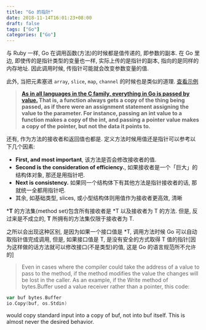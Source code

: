 ```yaml
---
title: "Go 的指针"
date: 2018-11-14T16:01:23+08:00
draft: false
tags: ["Go"]
categories: ["Go"]
---
```


与 Ruby 一样, Go 在调用函数(方法)的时候都是值传递的, 即参数的副本. 在 Go 里边, 即使传的是指针类型的变量也一样, 实际上传的是指针的副本, 指向的是同样的内存地址. 因此调用时候, 传指针可能就会改变参数变量的值.

此外, 当把元素塞进 `array`, `slice`, `map`, `channel` 的时候也是类似的道理. [查看示例](https://xguox.me/golang-pointer-array-slice-map-copy.html)

> **[As in all languages in the C family, everything in Go is passed by value.](https://golang.org/doc/faq#different_method_sets) That is, a function always gets a copy of the thing being passed, as if there were an assignment statement assigning the value to the parameter. For instance, passing an int value to a function makes a copy of the int, and passing a pointer value makes a copy of the pointer, but not the data it points to.**

还有, 作为方法的接收者和返回值也都是. 定义方法时候用值还是指针可以参考以下几个因素:

- **First, and most important**, 该方法是否会修改接收者的值.
- **Second is the consideration of efficiency.**, 如果接收者是一个「巨大」的结构体对象, 那还是用指针吧.
- **Next is consistency.** 如果同一个结构体下有其他方法是指针接收者的话, 那就统一全都用指针吧.
- 其余, 如基础类型, slices, 或小型结构体则用值作为接收者更高效, 清晰

***T** 的方法集(method set)包含所有接收者是 *T 以及接收者为 T 的方法. 但是, 反过来是不成立的, **T** 所拥有的方法集仅限于接收者为 T.

之所以会出现这种区别, 是因为如果一个接口值是 *T, 调用方法时候 Go 可以自动取指针值完成调用, 但是, 如果接口值是 T, 是没有安全的方式取得 T 值的指针[因为这样做的话方法就可以修改接口(不是类型)的值, 这是 Go 的语言规范所不允许的]

> Even in cases where the compiler could take the address of a value to pass to the method, if the method modifies the value the changes will be lost in the caller. As an example, if the Write method of bytes.Buffer used a value receiver rather than a pointer, this code:

```go
var buf bytes.Buffer
io.Copy(buf, os.Stdin)
```

would copy standard input into a copy of buf, not into buf itself. This is almost never the desired behavior.

